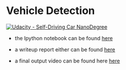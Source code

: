 # Vehicle Detection
[![Udacity - Self-Driving Car NanoDegree](https://s3.amazonaws.com/udacity-sdc/github/shield-carnd.svg)](http://www.udacity.com/drive)


* the Ipython notebook can be found [here](https://github.com/hassmuha/CarND-Vehicle-Detection-Submit/blob/master/main.ipynb)

* a writeup report either can be found [here](https://github.com/hassmuha/CarND-Vehicle-Detection-Submit/blob/master/writeup.md)

* a final output video can be found here [here](https://github.com/hassmuha/CarND-Vehicle-Detection-Submit/blob/master/project_video_out.mp4)
